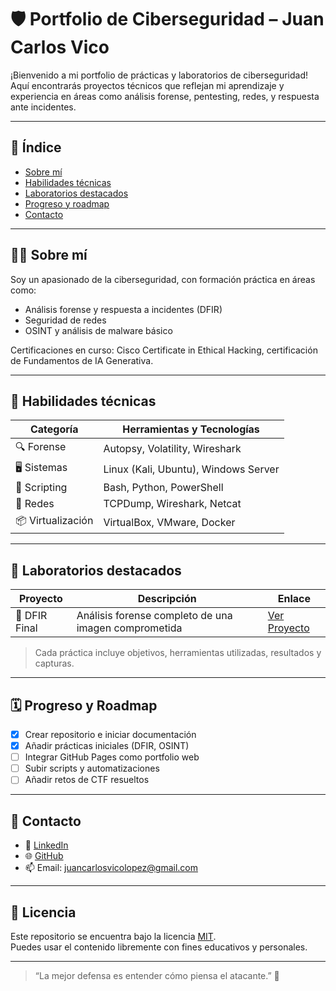 # 🛡️ Portfolio de Ciberseguridad – Juan Carlos Vico

¡Bienvenido a mi portfolio de prácticas y laboratorios de ciberseguridad!  
Aquí encontrarás proyectos técnicos que reflejan mi aprendizaje y experiencia en áreas como análisis forense, pentesting, redes, y respuesta ante incidentes.

---

## 📌 Índice

- [Sobre mí](#sobre-mí)
- [Habilidades técnicas](#habilidades-técnicas)
- [Laboratorios destacados](#laboratorios-destacados)
- [Progreso y roadmap](#progreso-y-roadmap)
- [Contacto](#contacto)

---

## 👨‍💻 Sobre mí

Soy un apasionado de la ciberseguridad, con formación práctica en áreas como:

- Análisis forense y respuesta a incidentes (DFIR)
- Seguridad de redes
- OSINT y análisis de malware básico

Certificaciones en curso: Cisco Certificate in Ethical Hacking, certificación de Fundamentos de IA Generativa.

---

## 🧰 Habilidades técnicas

| Categoría           | Herramientas y Tecnologías |
|---------------------|----------------------------|
| 🔍 Forense           | Autopsy, Volatility, Wireshark |
| 🖥️ Sistemas          | Linux (Kali, Ubuntu), Windows Server |
| 📜 Scripting         | Bash, Python, PowerShell |
| 📡 Redes             | TCPDump, Wireshark, Netcat |
| 📦 Virtualización    | VirtualBox, VMware, Docker |

---

## 🧪 Laboratorios destacados

| Proyecto | Descripción | Enlace |
|---------|-------------|--------|
| 🧠 DFIR Final | Análisis forense completo de una imagen comprometida | [Ver Proyecto](./DFIR-Proyecto-Final) |

> Cada práctica incluye objetivos, herramientas utilizadas, resultados y capturas.

---

## 🗓️ Progreso y Roadmap

- [x] Crear repositorio e iniciar documentación
- [x] Añadir prácticas iniciales (DFIR, OSINT)
- [ ] Integrar GitHub Pages como portfolio web
- [ ] Subir scripts y automatizaciones
- [ ] Añadir retos de CTF resueltos

---

## 🤝 Contacto

- 💼 [LinkedIn](https://www.linkedin.com/in/juan-carlos-v-602a43102)
- 🌐 [GitHub](https://github.com/JCVico)
- 📫 Email: juancarlosvicolopez@gmail.com

---

## 📜 Licencia

Este repositorio se encuentra bajo la licencia [MIT](LICENSE).  
Puedes usar el contenido libremente con fines educativos y personales.

---

> “La mejor defensa es entender cómo piensa el atacante.” 🧠

